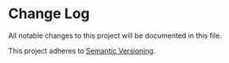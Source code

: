 # Change Log
All notable changes to this project will be documented in this file.

This project adheres to [Semantic Versioning](http://semver.org/).